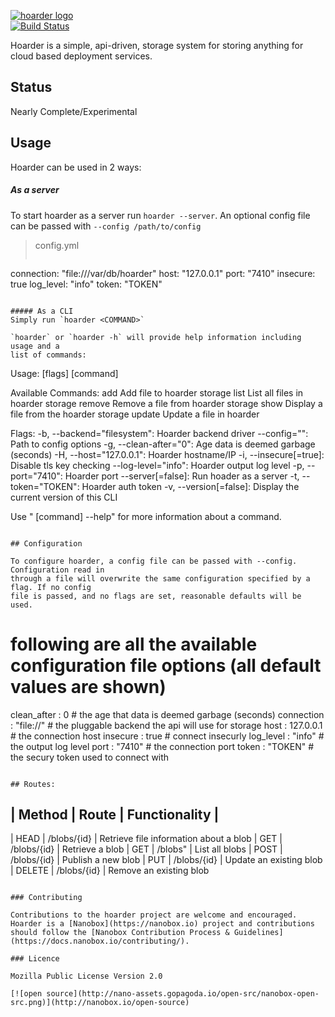 [![hoarder logo](http://nano-assets.gopagoda.io/readme-headers/hoarder.png)](http://nanobox.io/open-source#hoarder)  
[![Build Status](https://travis-ci.org/nanopack/hoarder.svg)](https://travis-ci.org/nanopack/hoarder)

Hoarder is a simple, api-driven, storage system for storing anything for cloud
based deployment services.

## Status

Nearly Complete/Experimental

## Usage

Hoarder can be used in 2 ways:

##### As a server
To start hoarder as a server run `hoarder --server`. An optional config file can
be passed with `--config /path/to/config`
> config.yml
>```
connection: "file:///var/db/hoarder"
host: "127.0.0.1"
port: "7410"
insecure: true
log_level: "info"
token: "TOKEN"
```

##### As a CLI
Simply run `hoarder <COMMAND>`

`hoarder` or `hoarder -h` will provide help information including usage and a
list of commands:

```
Usage:
   [flags]
   [command]

Available Commands:
  add         Add file to hoarder storage
  list        List all files in hoarder storage
  remove      Remove a file from hoarder storage
  show        Display a file from the hoarder storage
  update      Update a file in hoarder

Flags:
  -b, --backend="filesystem": Hoarder backend driver
      --config="": Path to config options
  -g, --clean-after="0": Age data is deemed garbage (seconds)
  -H, --host="127.0.0.1": Hoarder hostname/IP
  -i, --insecure[=true]: Disable tls key checking
      --log-level="info": Hoarder output log level
  -p, --port="7410": Hoarder port
      --server[=false]: Run hoader as a server
  -t, --token="TOKEN": Hoarder auth token
  -v, --version[=false]: Display the current version of this CLI

Use " [command] --help" for more information about a command.
```

## Configuration

To configure hoarder, a config file can be passed with --config. Configuration read in
through a file will overwrite the same configuration specified by a flag. If no config
file is passed, and no flags are set, reasonable defaults will be used.

```
# following are all the available configuration file options (all default values are shown)
clean_after : 0                    # the age that data is deemed garbage (seconds)
connection  : "file://"            # the pluggable backend the api will use for storage
host        : 127.0.0.1            # the connection host
insecure    : true                 # connect insecurly
log_level   : "info"               # the output log level
port        : "7410"               # the connection port
token       : "TOKEN"              # the secury token used to connect with
```

## Routes:

```
| Method |     Route     | Functionality |
------------------------------------------
| HEAD   | /blobs/{id} | Retrieve file information about a blob
| GET    | /blobs/{id} | Retrieve a blob
| GET    | /blobs"       | List all blobs
| POST   | /blobs/{id} | Publish a new blob
| PUT    | /blobs/{id} | Update an existing blob
| DELETE | /blobs/{id} | Remove an existing blob
```

### Contributing

Contributions to the hoarder project are welcome and encouraged. Hoarder is a [Nanobox](https://nanobox.io) project and contributions should follow the [Nanobox Contribution Process & Guidelines](https://docs.nanobox.io/contributing/).

### Licence

Mozilla Public License Version 2.0

[![open source](http://nano-assets.gopagoda.io/open-src/nanobox-open-src.png)](http://nanobox.io/open-source)
